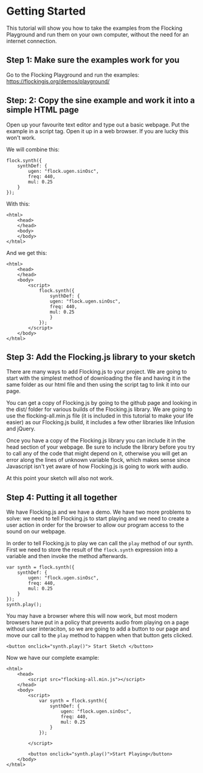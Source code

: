 # Getting Started

This tutorial will show you how to take the examples from the Flocking Playground and run them on your own computer, without the need for an internet connection. 

## Step 1: Make sure the examples work for you

Go to the Flocking Playground and run the examples: https://flockingjs.org/demos/playground/

## Step: 2: Copy the sine example and work it into a simple HTML page

Open up your favourite text editor and type out a basic webpage. Put the example in a script tag. Open it up in a web browser. If you are lucky this won't work. 

We will combine this: 

    flock.synth({
        synthDef: {
            ugen: "flock.ugen.sinOsc",
            freq: 440,
            mul: 0.25
        }
    });

With this: 

    <html>
        <head>
        </head>
        <body>
        </body>
    </html>

And we get this: 


    <html>
        <head>
        </head>
        <body>
            <script>
                flock.synth({
                    synthDef: {
                    ugen: "flock.ugen.sinOsc",
                    freq: 440,
                    mul: 0.25
                    }
                });
            </script>
        </body>
    </html>


## Step 3: Add the Flocking.js library to your sketch

There are many ways to add Flocking.js to your project. We are going to start with the simplest method of downloading the file and having it in the same folder as our html file and then using the script tag to link it into our page. 

You can get a copy of Flocking.js by going to the github page and looking in the dist/ folder for various builds of the Flocking.js library. We are going to use the flocking-all.min.js file (it is included in this tutorial to make your life easier) as our Flocking.js build, it includes a few other libraries like Infusion and jQuery. 

Once you have a copy of the Flocking.js library you can include it in the head section of your webpage. Be sure to include the library before you try to call any of the code that might depend on it, otherwise you will get an error along the lines of unknown variable flock, which makes sense since Javascript isn't yet aware of how Flocking.js is going to work with audio. 

At this point your sketch will also not work. 

## Step 4: Putting it all together

We have Flocking.js and we have a demo. We have two more problems to solve: we need to tell Flocking.js to start playing and we need to create a user action in order for the browser to allow our program access to the sound on our webpage. 

In order to tell Flocking.js to play we can call the `play` method of our synth. First we need to store the result of the `flock.synth` expression into a variable and then invoke the method afterwards.


    var synth = flock.synth({
        synthDef: {
            ugen: "flock.ugen.sinOsc",
            freq: 440,
            mul: 0.25
        }
    });
    synth.play();

You may have a browser where this will now work, but most modern browsers have put in a policy that prevents audio from playing on a page without user interaciton, so we are going to add a button to our page and move our call to the `play` method to happen when that button gets clicked.

    <button onclick="synth.play()"> Start Sketch </button>

Now we have our complete example: 

    <html>
        <head>
            <script src="flocking-all.min.js"></script>
        </head>
        <body>
            <script> 
                var synth = flock.synth({
                    synthDef: {
                        ugen: "flock.ugen.sinOsc",
                        freq: 440,
                        mul: 0.25
                    }
                });

            </script>

            <button onclick="synth.play()">Start Playing</button>
        </body>
    </html>
